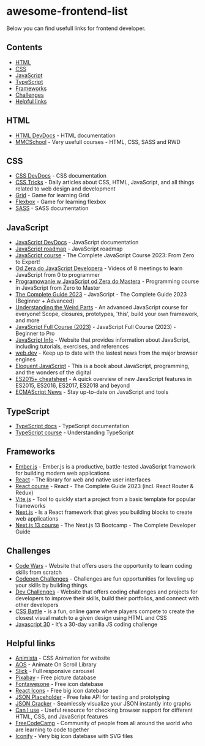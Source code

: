 # awesome-frontend-list
Below you can find usefull links for frontend developer.

## Contents
- [HTML](#HTML)
- [CSS](#CSS)
- [JavaScript](#JavaScript)
- [TypeScript](#TypeScript)
- [Frameworks](#Frameworks)
- [Challenges](#Challenges)
- [Helpful links](#helpful-links)

## HTML
- [HTML DevDocs](https://devdocs.io/html/) - HTML documentation
- [MMCSchool](https://mmcschool.pl/#courses) - Very usefull courses - HTML, CSS, SASS and RWD

## CSS
- [CSS DevDocs](https://devdocs.io/css/) - CSS documentation
- [CSS Tricks](https://css-tricks.com/) - Daily articles about CSS, HTML, JavaScript, and all things related to web design and development
- [Grid](https://cssgridgarden.com) - Game for learning Grid
- [Flexbox](https://flexboxfroggy.com) - Game for learning flexbox
- [SASS](https://sass-lang.com/) - SASS documentation

## JavaScript
- [JavaScript DevDocs](https://devdocs.io/css/) - JavaScript documentation
- [JavaScript roadmap]([https://devdocs.io/css/](https://roadmap.sh/javascript)) - JavaScript roadmap
- [JavaScript course](https://www.udemy.com/course/the-complete-javascript-course/) - The Complete JavaScript Course 2023: From Zero to Expert!
- [Od Zera do JavaScript Developera](https://www.youtube.com/watch?v=LORNrvM4AzY) - Videos of 8 meetings to learn JavaScript from 0 to programmer
- [Programowanie w JavaScript od Zera do Mastera](https://www.udemy.com/course/kurs-programowanie-w-javascript-od-zera-do-mastera/?utm_source=aff-campaign&utm_medium=udemyads&LSNPUBID=%2FS7qeUbCw0o&ranMID=47907&ranEAID=%2FS7qeUbCw0o&ranSiteID=_S7qeUbCw0o-3fp7mg6lvhUlWl8z4L80pA) - Programming course in JavaScript from Zero to Master
- [The Complete Guide 2023](https://www.udemy.com/course/javascript-the-complete-guide-2020-beginner-advanced/?utm_source=aff-campaign&utm_medium=udemyads&LSNPUBID=%2FS7qeUbCw0o&ranMID=47907&ranEAID=%2FS7qeUbCw0o&ranSiteID=_S7qeUbCw0o-F7eAObkWCa9IxzYWyypCTw) - JavaScript - The Complete Guide 2023 (Beginner + Advanced)
- [Understanding the Weird Parts](https://www.udemy.com/course/understand-javascript/?utm_source=aff-campaign&utm_medium=udemyads&LSNPUBID=%2FS7qeUbCw0o&ranMID=47907&ranEAID=%2FS7qeUbCw0o&ranSiteID=_S7qeUbCw0o-6TfMHZxxHcZhTJv9QbQr1g) - An advanced JavaScript course for everyone! Scope, closures, prototypes, 'this', build your own framework, and more
- [JavaScript Full Course (2023)](https://www.youtube.com/watch?v=SBmSRK3feww&ab_channel=SuperSimpleDev) - JavaScript Full Course (2023) - Beginner to Pro
- [JavaScript Info](https://javascript.info/) - Website that provides information about JavaScript, including tutorials, exercises, and references
- [web.dev](https://web.dev/) - Keep up to date with the lastest news from the major browser engines
- [Eloquent JavaScript](https://eloquentjavascript.net/) - This is a book about JavaScript, programming, and the wonders of the digital
- [ES2015+ cheatsheet](https://devhints.io/es6) - A quick overview of new JavaScript features in ES2015, ES2016, ES2017, ES2018 and beyond
- [ECMAScript News](https://ecmascript.news/) - Stay up-to-date on JavaScript and tools

## TypeScript
- [TypeScript docs](https://www.typescriptlang.org/docs/) - TypeScript documentation
- [TypeScript course](https://www.udemy.com/course/understanding-typescript/) - Understanding TypeScript

## Frameworks
- [Ember.js](https://emberjs.com/) - Ember.js is a productive, battle-tested JavaScript framework for building modern web applications
- [React](https://pl.react.dev/) - The library for web and native user interfaces
- [React course](https://www.udemy.com/course/react-the-complete-guide-incl-redux/) - React - The Complete Guide 2023 (incl. React Router & Redux)
- [Vite.js](https://vitejs.dev/guide/) - Tool to quickly start a project from a basic template for popular frameworks
- [Next.js](https://nextjs.org/) - Is a React framework that gives you building blocks to create web applications
- [Next.js 13 course](https://www.udemy.com/course-dashboard-redirect/?course_id=5094198) - The Next.js 13 Bootcamp - The Complete Developer Guide

## Challenges
- [Code Wars](https://www.codewars.com/) - Website that offers users the opportunity to learn coding skills from scratch
- [Codepen Challenges](https://codepen.io/challenges) - Challenges are fun opportunities for leveling up your skills by building things.
- [Dev Challenges](https://devchallenges.io/) - Website that offers coding challenges and projects for developers to improve their skills, build their portfolios, and connect with other developers
- [CSS Battle](https://cssbattle.dev/) - is a fun, online game where players compete to create the closest visual match to a given design using HTML and CSS
- [Javascript 30](https://javascript30.com/) - It’s a 30-day vanilla JS coding challenge

## Helpful links
- [Animista](https://animista.net) - CSS Animation for website
- [AOS](https://michalsnik.github.io/aos/) - Animate On Scroll Library
- [Slick](https://kenwheeler.github.io/slick/) - Full responsive carousel
- [Pixabay](https://pixabay.com) - Free picture database
- [Fontawesone](https://fontawesome.com/start) - Free icon datebase
- [React Icons](https://react-icons.github.io/react-icons/) - Free big icon datebase
- [JSON Placeholder](https://jsonplaceholder.typicode.com/) - Free fake API for testing and prototyping
- [JSON Cracker](https://jsoncrack.com/editor) - Seamlessly visualize your JSON instantly into graphs
- [Can I use](https://caniuse.com) - Useful resource for checking browser support for different HTML, CSS, and JavaScript features
- [FreeCodeCamp](https://www.freecodecamp.org/) - Community of people from all around the world who are learning to code together
- [Iconify](https://iconify.design/) - Very big icon datebase with SVG files
